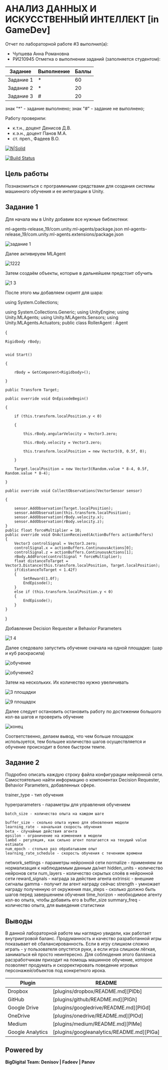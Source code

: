 # АНАЛИЗ ДАННЫХ И ИСКУССТВЕННЫЙ ИНТЕЛЛЕКТ [in GameDev]
Отчет по лабораторной работе #3 выполнил(а):
- Чупшева Анна Романовна
- РИ210945
Отметка о выполнении заданий (заполняется студентом):

| Задание | Выполнение | Баллы |
| ------ | ------ | ------ |
| Задание 1 | * | 60 |
| Задание 2 | * | 20 |
| Задание 3 | # | 20 |

знак "*" - задание выполнено; знак "#" - задание не выполнено;

Работу проверили:
- к.т.н., доцент Денисов Д.В.
- к.э.н., доцент Панов М.А.
- ст. преп., Фадеев В.О.

[![N|Solid](https://cldup.com/dTxpPi9lDf.thumb.png)](https://nodesource.com/products/nsolid)

[![Build Status](https://travis-ci.org/joemccann/dillinger.svg?branch=master)](https://travis-ci.org/joemccann/dillinger)



## Цель работы
Познакомиться с программными средствами для создания системы машинного обучения и ее интеграции в Unity.

## Задание 1

Для начала мы в Unity добавим все нужные библиотеки:

ml-agents-release_19/com.unity.ml-agents/package.json
ml-agents-release_19/com.unity.ml-agents.extensions/package.json

![задание 1](https://user-images.githubusercontent.com/103886479/198079908-4f1f4bff-d173-4ea2-829f-586ed8b3892a.jpg)

Далее активируем MLAgent

![1222](https://user-images.githubusercontent.com/103886479/198081770-8ecd0b79-b116-4b93-943b-3f05aaa3c99d.jpg)

Затем создаём объекты, которые в дальнейшем предстоит обучить 

![1 3](https://user-images.githubusercontent.com/103886479/198081910-d5820a36-7f4e-4b86-8ed5-28cdce1abfa7.jpg)

После этого мы добавляем скрипт для шара:

using System.Collections;

using System.Collections.Generic;
using UnityEngine;
using Unity.MLAgents;
using Unity.MLAgents.Sensors;
using Unity.MLAgents.Actuators;
public class RollerAgent : Agent

{

    Rigidbody rBody;
    
    
    void Start()
    
    {
    
        rBody = GetComponent<Rigidbody>();
        
    }
    
    public Transform Target;
    
    public override void OnEpisodeBegin()
    
    {
    
        if (this.transform.localPosition.y < 0)
        
        {
        
            this.rBody.angularVelocity = Vector3.zero;
            
            this.rBody.velocity = Vector3.zero;
            
            this.transform.localPosition = new Vector3(0, 0.5f, 0);
            
        }
        
        Target.localPosition = new Vector3(Random.value * 8-4, 0.5f, Random.value * 8-4);
        
    }
    
    public override void CollectObservations(VectorSensor sensor)
    
    {
    
        sensor.AddObservation(Target.localPosition);
        sensor.AddObservation(this.transform.localPosition);
        sensor.AddObservation(rBody.velocity.x);
        sensor.AddObservation(rBody.velocity.z);
    }
    public float forceMultiplier = 10;
    public override void OnActionReceived(ActionBuffers actionBuffers)
    {
        Vector3 controlSignal = Vector3.zero;
        controlSignal.x = actionBuffers.ContinuousActions[0];
        controlSignal.z = actionBuffers.ContinuousActions[1];
        rBody.AddForce(controlSignal * forceMultiplier);
        float distanceToTarget = Vector3.Distance(this.transform.localPosition, Target.localPosition);
        if(distanceToTarget < 1.42f)
        {
            SetReward(1.0f);
            EndEpisode();
        }
        else if (this.transform.localPosition.y < 0)
        {
            EndEpisode();
        }
    }
}


Добавление Decision Requester и Behavior Parameters

![1 4](https://user-images.githubusercontent.com/103886479/198086697-29529708-09ed-40ed-94d7-7c4a5fc311e8.jpg)

Далее следовало запустить обучение сначала на одной площадке:
(шар и куб раскрасила)

![обучение](https://user-images.githubusercontent.com/103886479/198087321-cbd20224-8b0a-40b0-ac5b-44ecedadcddd.jpg)

![обучение2](https://user-images.githubusercontent.com/103886479/198087634-94f17e11-456a-4edb-af6e-4e7a4a4a7459.jpg)

Затем на нескольких. Их количество нужно увеличивать

![3 площадки](https://user-images.githubusercontent.com/103886479/198087853-e6f11eee-5b85-499e-a9ef-6207ea3e81e9.jpg)

![9 площадок](https://user-images.githubusercontent.com/103886479/198088294-e231779b-c54b-4b7f-866a-d1e2e220ced9.jpg)

Далее следует остановить остановить работу по достижении большого кол-ва шагов и проверить обучение

![конец](https://user-images.githubusercontent.com/103886479/198088614-127ad56a-d2be-4576-a4e2-6ffc010b0bf5.jpg)

Соответственно, делаем вывод, что чем больше площадок используется, тем большее количество шагов осуществляется и обучение происходит в более быстром темпе.


## Задание 2
Подробно описать каждую строку файла конфигурации нейронной сети. Самостоятельно найти информацию о компонентах Decision Requester, Behavior Parameters, добавленных сфере.

trainer_type - тип обучения
                                                    
hyperparameters - параметры для управления обучением
                                                    
    batch_size - количество опыта на каждом шаге
                                                    
    buffer_size - сколько опыта нужно для обновления модели
    learning_rate - начальная скорость обучения
    beta - случайные действия агента
    epsilon - ограничение на изменения в модели
    lambd - регуляция, как сильно агент полагается на текущий value estimate
    num_epoch - столько раз обрабатываем опыт
    learning_rate_schedule - скорость обучения с течением времени
network_settings - параметры нейронной сети
    normalize - применяем ли нормализация к наблюдаемым данным да/нет
    hidden_units - количество нейронов сети
    num_layers - количество скрытых слоёв в нейронной сети
reward_signals - награда за действие агента
    extrinsic - внешние сигналы
        gamma - получит ли агент награду сейчас
        strength - умножает награду полученную от окружения
max_steps - сколько должно быть шагов перед завершением обучения
time_horizon - необходимое агенту кол-во опыта, чтобы добавить его в buffer_size
summary_freq - количество опыта, для выведения статистики





## Выводы
В данной лабораторной работе мы наглядно увидели, как работает внутриигровой баланс. Продуманность и качество разработанной игры показывает её сбалансированность. Если в игру слишком сложно играть - у пользователя опустятся руки, а если игра слишком лёгкая, заниматься ей просто неинтересно. Для соблюдения этого балланса расзработчикам приходит на помощь машинное обучение, которое позволяет продумать и скорректировать поведение игровых персонажей/объектов под конкретного ирока. 


| Plugin | README |
| ------ | ------ |
| Dropbox | [plugins/dropbox/README.md][PlDb] |
| GitHub | [plugins/github/README.md][PlGh] |
| Google Drive | [plugins/googledrive/README.md][PlGd] |
| OneDrive | [plugins/onedrive/README.md][PlOd] |
| Medium | [plugins/medium/README.md][PlMe] |
| Google Analytics | [plugins/googleanalytics/README.md][PlGa] |

## Powered by

**BigDigital Team: Denisov | Fadeev | Panov**
